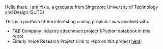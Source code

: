 Hello there. I am Yixiu, a graduate from Singapore University of Technology and Design (SUTD).

This is a portfolio of the interesting coding projects I was involved with.

- F&B Company industry attachment project (IPython notebook in this repo)
- Elderly Voice Research Project (link to repo on this project [here](https://github.com/melodicoder/Elderly-Voice-Research-Analysis-Project))
